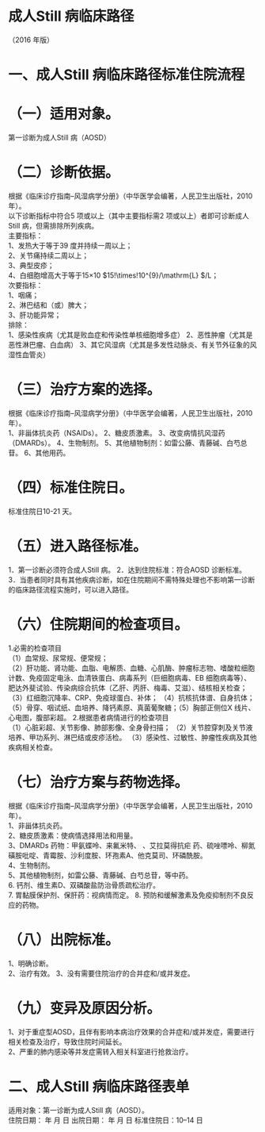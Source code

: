 # 成人Still 病临床路径  
（2016 年版）  
# 一、成人Still 病临床路径标准住院流程  
# （一）适用对象。  
第一诊断为成人Still 病（AOSD）  
# （二）诊断依据。  
根据《临床诊疗指南–风湿病学分册》（中华医学会编著，人民卫生出版社，2010 年）。  
以下诊断指标中符合5 项或以上（其中主要指标需2 项或以上）者即可诊断成人Still 病，但需排除所列疾病。  
主要指标：  
1、发热大于等于39 度并持续一周以上；  
2、关节痛持续二周以上；  
3、典型皮疹；  
4、白细胞增高大于等于15×10 $15\!\times\!10^{9}/\mathrm{L} $/L；  
次要指标：  
1、咽痛；  
2、淋巴结和（或）脾大；  
3、肝功能异常；  
排除：  
1、感染性疾病（尤其是败血症和传染性单核细胞增多症） 2、恶性肿瘤（尤其是恶性淋巴瘤、白血病） 3、其它风湿病（尤其是多发性动脉炎、有关节外征象的风湿性血管炎）  
# （三）治疗方案的选择。  
根据《临床诊疗指南–风湿病学分册》（中华医学会编著，人民卫生出版社，2010 年）。  
1、非甾体抗炎药（NSAIDs）。 2、糖皮质激素。 3、改变病情抗风湿药（DMARDs）。 4、生物制剂。 5、其他植物制剂：如雷公藤、青藤碱、白芍总苷。 6、其他用药。  
# （四）标准住院日。  
标准住院日10-21 天。  
# （五）进入路径标准。  
1．第一诊断必须符合成人Still 病。 2．达到住院标准：符合AOSD 诊断标准。  
3．当患者同时具有其他疾病诊断，如在住院期间不需特殊处理也不影响第一诊断的临床路径流程实施时，可以进入路径。  
# （六）住院期间的检查项目。  
1.必需的检查项目  
（1）血常规、尿常规、便常规；  
（2）肝功能、肾功能、血脂、电解质、血糖、心肌酶、肿瘤标志物、嗜酸粒细胞计数、免疫固定电泳、血清铁蛋白、病毒系列（巨细胞病毒、EB 细胞病毒等）、肥达外斐试验、传染病综合抗体（乙肝、丙肝、梅毒、艾滋）、结核相关检查；  
（3）红细胞沉降率、CRP、免疫球蛋白、补体； （4）抗核抗体谱、自身抗体； （5）骨穿、咽试纸、血培养、降钙素原、真菌葡聚糖；（5）胸部正侧位X 线片、心电图，腹部彩超。 2.根据患者病情进行的检查项目  
（1）心脏彩超、关节影像、肺部影像、全身骨扫描； （2）关节腔穿刺及关节液培养、甲功系列、淋巴结或皮疹活检。 （3）感染性、过敏性、肿瘤性疾病及其他疾病相关检查。  
# （七）治疗方案与药物选择。  
根据《临床诊疗指南–风湿病学分册》（中华医学会编著，人民卫生出版社，2010 年）。  
1、非甾体抗炎药。  
2、糖皮质激素：使病情选择用法和用量。  
3、DMARDs 药物：甲氨蝶呤、来氟米特、 、艾拉莫得抗疟 药、硫唑嘌呤、柳氮磺胺吡啶、青霉胺、沙利度胺、环孢素A、他克莫司、环磷酰胺。  
4、生物制剂。  
5、其他植物制剂，如雷公藤、青藤碱、白芍总苷，等中药。  
6. 钙剂、维生素D、双磷酸盐防治骨质疏松治疗。  
7. 胃黏膜保护剂、保肝药：视病情而定。 8. 预防和缓解激素及免疫抑制剂不良反应的药物。  
# （八）出院标准。  
1、明确诊断。  
2、治疗有效。 3、没有需要住院治疗的合并症和/或并发症。  
# （九）变异及原因分析。  
1、对于重症型AOSD，且伴有影响本病治疗效果的合并症和/或并发症，需要进行相关检查及治疗，导致住院时间延长。  
2、严重的肺内感染等并发症需转入相关科室进行抢救治疗。  
# 二、成人Still 病临床路径表单  
适用对象：第一诊断为成人Still 病（AOSD）。  
住院日期：    年   月   日    出院日期：    年   月   日   标准住院日：10–14 日  
